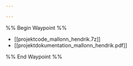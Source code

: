 ```yaml
---

---
```

%% Begin Waypoint %%
- [[projektcode_mallonn_hendrik.7z]]
- [[projektdokumentation_mallonn_hendrik.pdf]]

%% End Waypoint %%